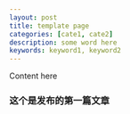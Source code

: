 ```yaml
---
layout: post
title: template page
categories: [cate1, cate2]
description: some word here
keywords: keyword1, keyword2
---
```


Content here

### 这个是发布的第一篇文章
